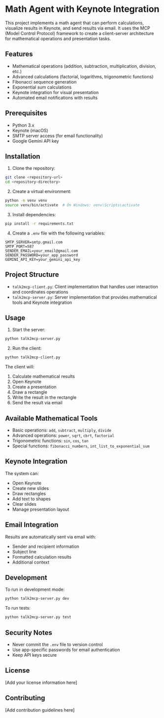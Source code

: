 # Math Agent with Keynote Integration

This project implements a math agent that can perform calculations, visualize results in Keynote, and send results via email. It uses the MCP (Model Control Protocol) framework to create a client-server architecture for mathematical operations and presentation tasks.

## Features

- Mathematical operations (addition, subtraction, multiplication, division, etc.)
- Advanced calculations (factorial, logarithms, trigonometric functions)
- Fibonacci sequence generation
- Exponential sum calculations
- Keynote integration for visual presentation
- Automated email notifications with results

## Prerequisites

- Python 3.x
- Keynote (macOS)
- SMTP server access (for email functionality)
- Google Gemini API key

## Installation

1. Clone the repository:
```bash
git clone <repository-url>
cd <repository-directory>
```

2. Create a virtual environment:
```bash
python -m venv venv
source venv/bin/activate  # On Windows: venv\Scripts\activate
```

3. Install dependencies:
```bash
pip install -r requirements.txt
```

4. Create a `.env` file with the following variables:
```
SMTP_SERVER=smtp.gmail.com
SMTP_PORT=587
SENDER_EMAIL=your_email@gmail.com
SENDER_PASSWORD=your_app_password
GEMINI_API_KEY=your_gemini_api_key
```

## Project Structure

- `talk2mcp-client.py`: Client implementation that handles user interaction and coordinates operations
- `talk2mcp-server.py`: Server implementation that provides mathematical tools and Keynote integration

## Usage

1. Start the server:
```bash
python talk2mcp-server.py
```

2. Run the client:
```bash
python talk2mcp-client.py
```

The client will:
1. Calculate mathematical results
2. Open Keynote
3. Create a presentation
4. Draw a rectangle
5. Write the result in the rectangle
6. Send the result via email

## Available Mathematical Tools

- Basic operations: `add`, `subtract`, `multiply`, `divide`
- Advanced operations: `power`, `sqrt`, `cbrt`, `factorial`
- Trigonometric functions: `sin`, `cos`, `tan`
- Special functions: `fibonacci_numbers`, `int_list_to_exponential_sum`

## Keynote Integration

The system can:
- Open Keynote
- Create new slides
- Draw rectangles
- Add text to shapes
- Clear slides
- Manage presentation layout

## Email Integration

Results are automatically sent via email with:
- Sender and recipient information
- Subject line
- Formatted calculation results
- Additional context

## Development

To run in development mode:
```bash
python talk2mcp-server.py dev
```

To run tests:
```bash
python talk2mcp-server.py test
```

## Security Notes

- Never commit the `.env` file to version control
- Use app-specific passwords for email authentication
- Keep API keys secure

## License

[Add your license information here]

## Contributing

[Add contribution guidelines here] 